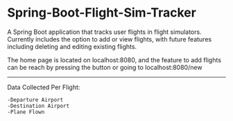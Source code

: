 # Spring-Boot-Flight-Sim-Tracker

A Spring Boot application that tracks user flights in flight simulators.
Currently includes the option to add or view flights, with future features including deleting and editing existing flights.

The home page is located on localhost:8080, and the feature to add flights can be reach by pressing the button or going to localhost:8080/new

---

Data Collected Per Flight:

    -Departure Airport
    -Destination Airport
    -Plane Flown


